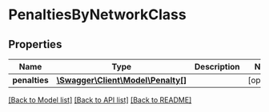 # PenaltiesByNetworkClass

## Properties
Name | Type | Description | Notes
------------ | ------------- | ------------- | -------------
**penalties** | [**\Swagger\Client\Model\Penalty[]**](Penalty.md) |  | [optional] 

[[Back to Model list]](../../README.md#documentation-for-models) [[Back to API list]](../../README.md#documentation-for-api-endpoints) [[Back to README]](../../README.md)

